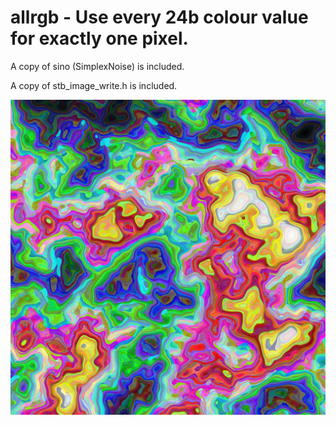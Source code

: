 # allrgb - Use every 24b colour value for exactly one pixel.

A copy of sino (SimplexNoise) is included.

A copy of stb_image_write.h is included.

![Output (scaled down.)](images/out0.png "Output in low resolution.")

